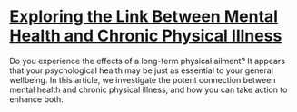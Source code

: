 
# [Exploring the Link Between Mental Health and Chronic Physical Illness](https://www.mindhaste.com/t/health-problems/exploring-the-link-between-mental-health-and-chronic-physical-illness-398)

Do you experience the effects of a long-term physical ailment? It appears that your psychological health may be just as essential to your general wellbeing. In this article, we investigate the potent connection between mental health and chronic physical illness, and how you can take action to enhance both.
    